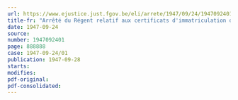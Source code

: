```yaml
---
url: https://www.ejustice.just.fgov.be/eli/arrete/1947/09/24/1947092401/justel
title-fr: "Arrêté du Régent relatif aux certificats d'immatriculation de véhicules automoteurs"
date: 1947-09-24
source:
number: 1947092401
page: 888888
case: 1947-09-24/01
publication: 1947-09-28
starts:
modifies:
pdf-original:
pdf-consolidated:
---
```


